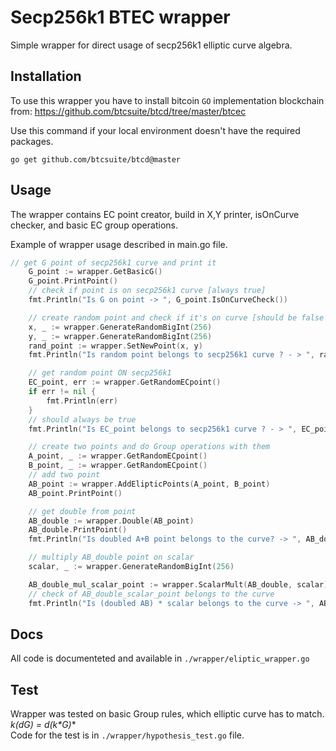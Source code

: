 # Secp256k1 BTEC wrapper

Simple wrapper for direct usage of secp256k1 elliptic curve algebra.

## Installation
To use this wrapper you have to install bitcoin `GO` implementation blockchain from: https://github.com/btcsuite/btcd/tree/master/btcec

Use this command if your local environment doesn't have the required packages.
```
go get github.com/btcsuite/btcd@master
```
## Usage
The wrapper contains EC point creator, build in X,Y printer, isOnCurve checker, and basic EC group operations. 

Example of wrapper usage described in main.go file.
```go
// get G point of secp256k1 curve and print it
	G_point := wrapper.GetBasicG()
	G_point.PrintPoint()
	// check if point is on secp256k1 curve [always true]
	fmt.Println("Is G on point -> ", G_point.IsOnCurveCheck())

	// create random point and check if it's on curve [should be false with very high percentile]
	x, _ := wrapper.GenerateRandomBigInt(256)
	y, _ := wrapper.GenerateRandomBigInt(256)
	rand_point := wrapper.SetNewPoint(x, y)
	fmt.Println("Is random point belongs to secp256k1 curve ? - > ", rand_point.IsOnCurveCheck())

	// get random point ON secp256k1
	EC_point, err := wrapper.GetRandomECpoint()
	if err != nil {
		fmt.Println(err)
	}
	// should always be true
	fmt.Println("Is EC_point belongs to secp256k1 curve ? - > ", EC_point.IsOnCurveCheck())

	// create two points and do Group operations with them
	A_point, _ := wrapper.GetRandomECpoint()
	B_point, _ := wrapper.GetRandomECpoint()
	// add two point
	AB_point := wrapper.AddElipticPoints(A_point, B_point)
	AB_point.PrintPoint()

	// get double from point
	AB_double := wrapper.Double(AB_point)
	AB_double.PrintPoint()
	fmt.Println("Is doubled A+B point belongs to the curve? -> ", AB_double.IsOnCurveCheck())

	// multiply AB_double point on scalar
	scalar, _ := wrapper.GenerateRandomBigInt(256)

	AB_double_mul_scalar_point := wrapper.ScalarMult(AB_double, scalar)
	// check of AB_double_scalar_point belongs to the curve
	fmt.Println("Is (doubled AB) * scalar belongs to the curve -> ", AB_double_mul_scalar_point.IsOnCurveCheck())
```

## Docs

All code is documenteted and available in `./wrapper/eliptic_wrapper.go`

## Test

Wrapper was tested on basic Group rules, which elliptic curve has to match. **k*(d*G) = d*(k*G)**  
Code for the test is in `./wrapper/hypothesis_test.go` file.